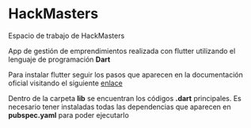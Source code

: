 # HackMasters
Espacio de trabajo de HackMasters

App de gestión de emprendimientos realizada con flutter utilizando el lenguaje de programación __Dart__

Para instalar flutter seguir los pasos que aparecen en la documentación oficial visitando el siguiente [enlace](https://docs.flutter.dev/get-started/install)

Dentro de la carpeta __lib__ se encuentran los códigos __.dart__ principales.
Es necesario tener instaladas todas las dependencias que aparecen en __pubspec.yaml__ para poder ejecutarlo
